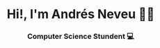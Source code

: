<h1 align="center"> Hi!, I'm Andrés Neveu 👋🏼 </h1>
<h3 align=center>Computer Science Stundent 💻</h3>
<br>
